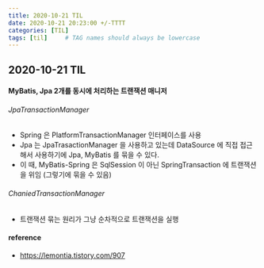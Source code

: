 ```yaml
---
title: 2020-10-21 TIL
date: 2020-10-21 20:23:00 +/-TTTT
categories: [TIL]
tags: [til]     # TAG names should always be lowercase
---
```

 
## 2020-10-21 TIL 

#### MyBatis, Jpa 2개를 동시에 처리하는 트랜잭션 매니저

###### JpaTransactionManager
- Spring 은 PlatformTransactionManager 인터페이스를 사용
- Jpa 는 JpaTrasactionManager 을 사용하고 있는데 DataSource 에 직접 접근해서 사용하기에 Jpa, MyBatis 를 묶을 수 있다.
- 이 때, MyBatis-Spring 은 SqlSession 이 아닌 SpringTransaction 에 트랜잭션을 위임 (그렇기에 묶을 수 있음)

###### ChaniedTransactionManager
- 트랜잭션 묶는 원리가 그냥 순차적으로 트랜잭션을 실행

#### reference
- https://lemontia.tistory.com/907
